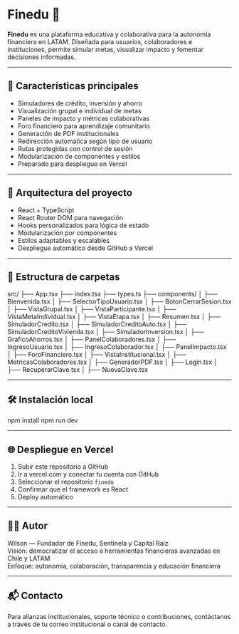 # Finedu 💸

**Finedu** es una plataforma educativa y colaborativa para la autonomía financiera en LATAM. Diseñada para usuarios, colaboradores e instituciones, permite simular metas, visualizar impacto y fomentar decisiones informadas.

---

## 🚀 Características principales

- Simuladores de crédito, inversión y ahorro
- Visualización grupal e individual de metas
- Paneles de impacto y métricas colaborativas
- Foro financiero para aprendizaje comunitario
- Generación de PDF institucionales
- Redirección automática según tipo de usuario
- Rutas protegidas con control de sesión
- Modularización de componentes y estilos
- Preparado para despliegue en Vercel

---

## 🧩 Arquitectura del proyecto

- React + TypeScript
- React Router DOM para navegación
- Hooks personalizados para lógica de estado
- Modularización por componentes
- Estilos adaptables y escalables
- Despliegue automático desde GitHub a Vercel

---

## 📁 Estructura de carpetas

src/
├── App.tsx
├── index.tsx
├── types.ts
├── components/
│   ├── Bienvenida.tsx
│   ├── SelectorTipoUsuario.tsx
│   ├── BotonCerrarSesion.tsx
│   ├── VistaGrupal.tsx
│   ├── VistaParticipante.tsx
│   ├── VistaMetaIndividual.tsx
│   ├── VistaEtapa.tsx
│   ├── Resumen.tsx
│   ├── SimuladorCredito.tsx
│   ├── SimuladorCreditoAuto.tsx
│   ├── SimuladorCreditoVivienda.tsx
│   ├── SimuladorInversion.tsx
│   ├── GraficoAhorros.tsx
│   ├── PanelColaboradores.tsx
│   ├── IngresoUsuario.tsx
│   ├── IngresoColaborador.tsx
│   ├── PanelImpacto.tsx
│   ├── ForoFinanciero.tsx
│   ├── VistaInstitucional.tsx
│   ├── MetricasColaboradores.tsx
│   ├── GeneradorPDF.tsx
│   ├── Login.tsx
│   ├── RecuperarClave.tsx
│   ├── NuevaClave.tsx

---

## 🛠 Instalación local

npm install
npm run dev

---

## 🌐 Despliegue en Vercel

1. Subir este repositorio a GitHub
2. Ir a vercel.com y conectar tu cuenta con GitHub
3. Seleccionar el repositorio `finedu`
4. Confirmar que el framework es React
5. Deploy automático

---

## 👨‍💼 Autor

Wilson — Fundador de Finedu, Sentinela y Capital Raíz  
Visión: democratizar el acceso a herramientas financieras avanzadas en Chile y LATAM  
Enfoque: autonomía, colaboración, transparencia y educación financiera

---

## 📬 Contacto

Para alianzas institucionales, soporte técnico o contribuciones, contáctanos a través de tu correo institucional o canal de contacto.
